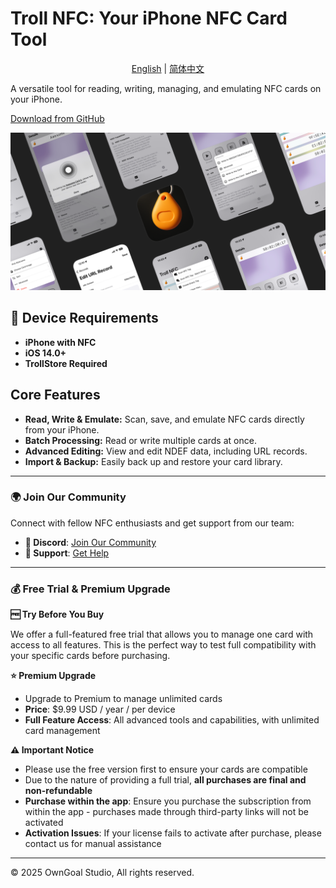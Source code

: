 # Troll NFC: Your iPhone NFC Card Tool

<p align="center">
  <a href="README.md">English</a> |
  <a href="README_CN.md">简体中文</a>
</p>

</div>

A versatile tool for reading, writing, managing, and emulating NFC cards on your iPhone.

[Download from GitHub](https://github.com/OwnGoalStudio/TrollNFC/releases)

![Preview Banner](./Resources/banner.png)

## 📱 Device Requirements

- **iPhone with NFC**
- **iOS 14.0+**
- **TrollStore Required**


## Core Features

- **Read, Write & Emulate:** Scan, save, and emulate NFC cards directly from your iPhone.
- **Batch Processing:** Read or write multiple cards at once.
- **Advanced Editing:** View and edit NDEF data, including URL records.
- **Import & Backup:** Easily back up and restore your card library.

---

### 🌍 Join Our Community

Connect with fellow NFC enthusiasts and get support from our team:

- **💬 Discord**: [Join Our Community](https://discord.gg/P2Hn82zS)
- **📧 Support**: [Get Help](mailto:82flex@gmail.com)

---

### 💰 Free Trial & Premium Upgrade

**🆓 Try Before You Buy**

We offer a full-featured free trial that allows you to manage one card with access to all features. This is the perfect way to test full compatibility with your specific cards before purchasing.

**⭐ Premium Upgrade**

- Upgrade to Premium to manage unlimited cards
- **Price**: $9.99 USD / year / per device
- **Full Feature Access**: All advanced tools and capabilities, with unlimited card management

**⚠️ Important Notice**

- Please use the free version first to ensure your cards are compatible
- Due to the nature of providing a full trial, **all purchases are final and non-refundable**
- **Purchase within the app**: Ensure you purchase the subscription from within the app - purchases made through third-party links will not be activated
- **Activation Issues**: If your license fails to activate after purchase, please contact us for manual assistance

---

©️ 2025 OwnGoal Studio, All rights reserved.